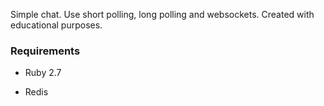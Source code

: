 Simple chat. Use short polling, long polling and websockets. Created with educational purposes.

### Requirements

* Ruby 2.7

* Redis

